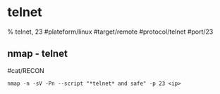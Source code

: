 # telnet 

% telnet, 23
#plateform/linux  #target/remote  #protocol/telnet #port/23

## nmap - telnet
#cat/RECON 
```
nmap -n -sV -Pn --script "*telnet* and safe" -p 23 <ip>
```